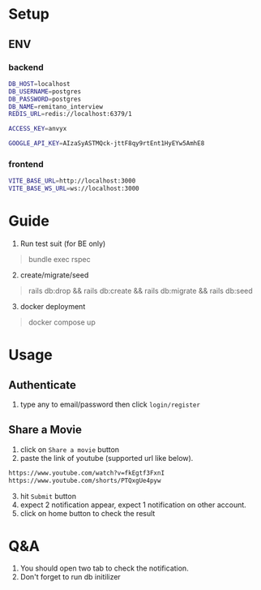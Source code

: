 # Setup
## ENV 
### backend
```bash
DB_HOST=localhost
DB_USERNAME=postgres
DB_PASSWORD=postgres
DB_NAME=remitano_interview
REDIS_URL=redis://localhost:6379/1

ACCESS_KEY=anvyx

GOOGLE_API_KEY=AIzaSyASTMQck-jttF8qy9rtEnt1HyEYw5AmhE8
```
### frontend

```bash
VITE_BASE_URL=http://localhost:3000
VITE_BASE_WS_URL=ws://localhost:3000
```



# Guide
1. Run test suit  (for BE only)
> bundle exec rspec
2. create/migrate/seed 
>  rails db:drop && rails db:create && rails db:migrate && rails db:seed
3. docker deployment
> docker compose up 
# Usage 
## Authenticate 
1. type any to email/password then click `login/register`
## Share a Movie
1. click on `Share a movie` button 
2. paste the link of youtube (supported url like below).
```bash
https://www.youtube.com/watch?v=fkEgtf3FxnI
https://www.youtube.com/shorts/PTQxgUe4pyw
```
3. hit `Submit` button
4. expect 2 notification appear, expect 1 notification on other account.
5. click on home button to check the result

# Q&A
1. You should open two tab to check the notification.
2. Don't forget to run db initilizer
